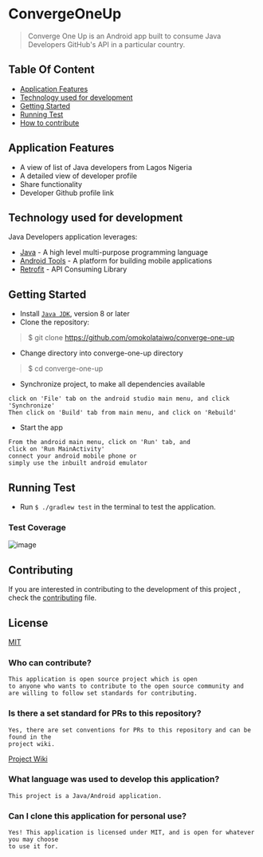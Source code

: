 # ConvergeOneUp

> Converge One Up is an Android app built to consume Java Developers GitHub's API in a particular country. 

## [](https://github.com/omokolataiwo/converge-one-up/#table-of-content)Table Of Content

-   [Application Features](https://github.com/omokolataiwo/converge-one-up/#features-of-the-application)
-   [Technology used for development](https://github.com/omokolataiwo/converge-one-up/#technology-used-for-development)
-   [Getting Started](https://github.com/omokolataiwo/converge-one-up/#getting-started)
-   [Running Test](https://github.com/omokolataiwo/converge-one-up/#running-test)
-   [How to contribute](https://github.com/omokolataiwo/converge-one-up/#contributing)

## [](https://github.com/omokolataiwo/converge-one-up/#features-of-the-application)Application Features

-   A view of list of Java developers from Lagos Nigeria
-   A detailed view of developer profile
-   Share functionality
-   Developer Github profile link

## [](https://github.com/omokolataiwo/converge-one-up/#technology-used-for-development)Technology used for development

Java Developers application leverages:

-   [Java](http://www.oracle.com/technetwork/java/index.html)  - A high level multi-purpose programming language
-   [Android Tools](https://developer.android.com/)  - A platform for building mobile applications
-   [Retrofit](https://square.github.io/retrofit/) - API Consuming Library

## [](https://github.com/omokolataiwo/converge-one-up/#getting-started)Getting Started

-   Install  [`Java JDK`](http://www.oracle.com/technetwork/java/javase/downloads/index.html), version 8 or later
-   Clone the repository:

> $ git clone https://github.com/omokolataiwo/converge-one-up

-   Change directory into converge-one-up directory

> $ cd converge-one-up

-   Synchronize project, to make all dependencies available

```
click on 'File' tab on the android studio main menu, and click 'Synchronize'
Then click on 'Build' tab from main menu, and click on 'Rebuild'

```

-   Start the app

```
From the android main menu, click on 'Run' tab, and 
click on 'Run MainActivity'
connect your android mobile phone or
simply use the inbuilt android emulator

```

## [](https://github.com/omokolataiwo/converge-one-up/#running-test)Running Test

-   Run `$ ./gradlew test` in the terminal to test the application.

### [](https://github.com/omokolataiwo/converge-one-up/#test-coverage)Test Coverage

![image](https://user-images.githubusercontent.com/30238960/43568319-342049d8-962c-11e8-81ec-40fbc9829a4e.png)

## [](https://github.com/omokolataiwo/converge-one-up/#contributing)Contributing

If you are interested in contributing to the development of this project , check the  [contributing](https://github.com/omokolataiwo/converge-one-up/blob/develop/contributing.md)  file.

## [](https://github.com/omokolataiwo/converge-one-up/#license)License

[MIT](hhttps://github.com/omokolataiwo/converge-one-up/blob/develop/LICENSE)

### [](https://github.com/omokolataiwo/converge-one-up/#who-can-contribute)Who can contribute?

```
This application is open source project which is open
to anyone who wants to contribute to the open source community and
are willing to follow set standards for contributing.

```

### [](https://github.com/omokolataiwo/converge-one-up/#is-there-a-set-standard-for-prs-to-this-repository)Is there a set standard for PRs to this repository?

```
Yes, there are set conventions for PRs to this repository and can be found in the
project wiki.
```
[Project Wiki](https://github.com/omokolataiwo/converge-one-up/wiki)


### [](https://github.com/Abudu-Samuel/JavaDevelopers/#what-language-was-used-to-develop-this-application)What language was used to develop this application?

```
This project is a Java/Android application.

```

### [](https://github.com/Abudu-Samuel/JavaDevelopers/#can-i-clone-this-application-for-personal-use)Can I clone this application for personal use?

```
Yes! This application is licensed under MIT, and is open for whatever you may choose
to use it for.
```






